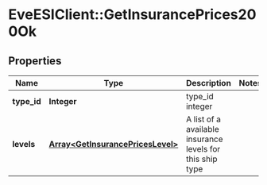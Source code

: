 # EveESIClient::GetInsurancePrices200Ok

## Properties
Name | Type | Description | Notes
------------ | ------------- | ------------- | -------------
**type_id** | **Integer** | type_id integer | 
**levels** | [**Array&lt;GetInsurancePricesLevel&gt;**](GetInsurancePricesLevel.md) | A list of a available insurance levels for this ship type | 


